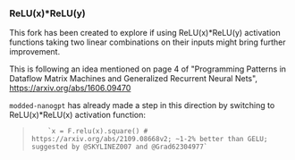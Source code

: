 ### ReLU(x)*ReLU(y) 

This fork has been created to explore if using ReLU(x)*ReLU(y) activation functions taking two linear combinations on their inputs might bring further improvement.

This is following an idea mentioned on page 4 of "Programming Patterns in Dataflow Matrix Machines and Generalized Recurrent Neural Nets", https://arxiv.org/abs/1606.09470

`modded-nanogpt` has already made a step in this direction by switching to ReLU(x)*ReLU(x) activation function:

>         `x = F.relu(x).square() # https://arxiv.org/abs/2109.08668v2; ~1-2% better than GELU; suggested by @SKYLINEZ007 and @Grad62304977`
